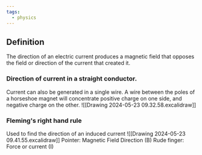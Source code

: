 ```yaml
---
tags:
  - physics
---
```

## Definition
The direction of an electric current produces a magnetic field that opposes the field or direction of the current that created it. 


### Direction of current in a straight conductor. 
Current can also be generated in a single wire. A wire between the poles of a horseshoe magnet will concentrate positive charge on one side, and negative charge on the other. 
![[Drawing 2024-05-23 09.32.58.excalidraw]]

### Fleming's right hand rule
Used to find the direction of an induced current
![[Drawing 2024-05-23 09.41.55.excalidraw]]
Pointer: Magnetic Field Direction (B)
Rude finger: Force or current (I)

